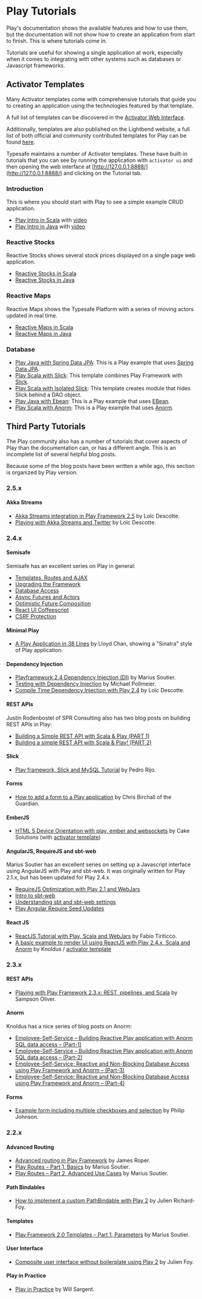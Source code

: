 <!--- Copyright (C) 2009-2016 Lightbend Inc. <https://www.lightbend.com> -->
# Play Tutorials

Play's documentation shows the available features and how to use them, but the documentation will not show how to create an application from start to finish.  This is where tutorials come in.

Tutorials are useful for showing a single application at work, especially when it comes to integrating with other systems such as databases or Javascript frameworks.

## Activator Templates

Many Activator templates come with comprehensive tutorials that guide you to creating an application using the technologies featured by that template.

A full list of templates can be discovered in the [Activator Web Interface](https://www.lightbend.com/activator/docs).

Additionally, templates are also published on the Lightbend website, a full list of both official and community contributed templates for Play can be found [here](https://www.lightbend.com/activator/templates#filter:play).

Typesafe maintains a number of Activator templates.  These have built-in tutorials that you can see by running the application with `activator ui` and then opening the web interface at [http://127.0.0.1:8888/](http://127.0.0.1:8888/) and clicking on the Tutorial tab.

### Introduction

This is where you should start with Play to see a simple example CRUD application.

* [Play Intro in Scala](https://www.lightbend.com/activator/template/play-scala-intro) with [video](https://youtu.be/eNCerkVyQdc)
* [Play Intro in Java](https://www.lightbend.com/activator/template/play-java-intro) with [video](https://youtu.be/bLrmnjPQsZc)

### Reactive Stocks

Reactive Stocks shows several stock prices displayed on a single page web application.

* [Reactive Stocks in Scala](https://github.com/typesafehub/reactive-stocks#master)
* [Reactive Stocks in Java](https://www.lightbend.com/activator/template/reactive-stocks-java8)

### Reactive Maps

Reactive Maps shows the Typesafe Platform with a series of moving actors updated in real time.

* [Reactive Maps in Scala](https://www.lightbend.com/activator/template/reactive-maps)
* [Reactive Maps in Java](https://www.lightbend.com/activator/template/reactive-maps-java)

### Database

* [Play Java with Spring Data JPA](https://www.lightbend.com/activator/template/play-spring-data-jpa): This is a Play example that uses [Spring Data JPA](https://projects.spring.io/spring-data-jpa/).
* [Play Scala with Slick](https://www.lightbend.com/activator/template/play-slick): This template combines Play Framework with [Slick](http://slick.typesafe.com/).
* [Play Scala with Isolated Slick](https://github.com/wsargent/play-slick-3.0): This template creates module that hides Slick behind a DAO object.
* [Play Java with Ebean](https://github.com/typesafehub/activator-computer-database-java): This is a Play example that uses [EBean](https://ebean-orm.github.io/).
* [Play Scala with Anorm](https://github.com/typesafehub/activator-computer-database-scala): This is a Play example that uses [Anorm](https://github.com/playframework/anorm).

## Third Party Tutorials

The Play community also has a number of tutorials that cover aspects of Play than the documentation can, or has a different angle.  This is an incomplete list of several helpful blog posts.

Because some of the blog posts have been written a while ago, this section is organized by Play version.

### 2.5.x

#### Akka Streams

* [Akka Streams integration in Play Framework 2.5](https://loicdescotte.github.io/posts/play25-akka-streams/) by Loïc Descotte.
* [Playing with Akka Streams and Twitter](https://loicdescotte.github.io/posts/play-akka-streams-twitter/) by Loïc Descotte.

### 2.4.x

#### Semisafe

Semisafe has an excellent series on Play in general:

* [Templates, Routes and AJAX](http://semisafe.com/coding/2015/03/31/play_basics_templates_and_ajax.html)
* [Upgrading the Framework](http://semisafe.com/coding/2015/06/01/play_basics_upgrading_the_framework.html)
* [Database Access](http://semisafe.com/coding/2015/06/12/play_basics_database_access.html)
* [Async Futures and Actors](http://semisafe.com/coding/2015/06/22/play_basics_async_futures_and_actors.html)
* [Optimistic Future Composition](http://semisafe.com/coding/2015/07/14/play_basics_optimistic_future_composition.html)
* [React UI Coffeescript](http://semisafe.com/coding/2015/07/24/play_basics_ui_react_coffeescript.html)
* [CSRF Protection](http://semisafe.com/coding/2015/08/03/play_basics_csrf_protection.html)

#### Minimal Play

* [A Play Application in 38 Lines](https://beachape.com/blog/2015/07/25/slim-play-app/) by Lloyd Chan, showing a "Sinatra" style of Play application.

#### Dependency Injection

* [Playframework 2.4 Dependency Injection (DI)](http://mariussoutier.com/blog/2015/12/06/playframework-2-4-dependency-injection-di/) by Marius Soutier.
* [Testing with Dependency Injection](http://www.michaelpollmeier.com/2015/09/25/playframework-guice-di) by Michael Pollmeier.
* [Compile Time Dependency Injection with Play 2.4](https://loicdescotte.github.io/posts/play24-compile-time-di/) by Loïc Descotte.

#### REST APIs

Justin Rodenbostel of SPR Consulting also has two blog posts on building REST APIs in Play:

* [Building a Simple REST API with Scala & Play (PART 1)](http://spr.com/building-a-simple-rest-api-with-scala-play-part-1/)
* [Building a simple REST API with Scala & Play! (PART 2)](http://spr.com/building-a-simple-rest-api-with-scala-play-part-2/)

#### Slick

* [Play framework, Slick and MySQL Tutorial](http://pedrorijo.com/blog/play-slick/) by Pedro Rijo.

#### Forms

* [How to add a form to a Play application](https://www.theguardian.com/info/developer-blog/2015/dec/30/how-to-add-a-form-to-a-play-application) by Chris Birchall of the Guardian.

#### EmberJS

* [HTML 5 Device Orientation with play, ember and websockets](http://www.cakesolutions.net/teamblogs/go-reactive-activator-contest-reactive-orientation) by Cake Solutions (with [activator template](https://www.lightbend.com/activator/template/reactive-orientation))

#### AngularJS, RequireJS and sbt-web

Marius Soutier has an excellent series on setting up a Javascript interface using AngularJS with Play and sbt-web.  It was originally written for Play 2.1.x, but has been updated for Play 2.4.x

* [RequireJS Optimization with Play 2.1 and WebJars](http://mariussoutier.com/blog/2013/08/25/requirejs-optimization-play-webjars/)
* [Intro to sbt-web](http://mariussoutier.com/blog/2014/10/20/intro-sbt-web/)
* [Understanding sbt and sbt-web settings](http://mariussoutier.com/blog/2014/12/07/understanding-sbt-sbt-web-settings/)
* [Play Angular Require Seed Updates](http://mariussoutier.com/blog/2015/07/25/play-angular-require-seed-updates/)

#### React JS

* [ReactJS Tutorial with Play, Scala and WebJars](http://ticofab.io/react-js-tutorial-with-play_scala_webjars/) by Fabio Tiriticco.
* [A basic example to render UI using ReactJS with Play 2.4.x, Scala and Anorm](http://blog.knoldus.com/2015/07/19/playing-reactjs/) by Knoldus /
[activator template](https://github.com/knoldus/playing-reactjs#master)

### 2.3.x

#### REST APIs

* [Playing with Play Framework 2.3.x: REST, pipelines, and Scala](http://blog.shinetech.com/2015/04/21/playing-with-play-framework-2-3-x-rest-pipelines-and-scala/) by Sampson Oliver.

#### Anorm

Knoldus has a nice series of blog posts on Anorm:

* [Employee-Self-Service – Building Reactive Play application with Anorm SQL data access – (Part-1)](http://blog.knoldus.com/2014/03/24/employee-self-service-building-reactive-play-application-with-anorm-sql-data-access/)
* [Employee-Self-Service – Building Reactive Play application with Anorm SQL data access – (Part-2)](http://blog.knoldus.com/2014/03/31/employee-self-service-2/)
* [Employee-Self-Service: Reactive and Non-Blocking Database Access using Play Framework and Anorm – (Part-3)](http://blog.knoldus.com/2014/04/06/employee-self-service-3/)
* [Employee-Self-Service: Reactive and Non-Blocking Database Access using Play Framework and Anorm – (Part-4)](http://blog.knoldus.com/2014/04/13/employee-self-service-reactive-and-non-blocking-database-access-using-play-framework-and-anorm-part-4/)

#### Forms

* [Example form including multiple checkboxes and selection](https://ics-software-engineering.github.io/play-example-form/) by Philip Johnson.

### 2.2.x

#### Advanced Routing

* [Advanced routing in Play Framework](https://jazzy.id.au/2013/05/08/advanced_routing_in_play_framework.html) by James Roper.
* [Play Routes – Part 1, Basics](http://mariussoutier.com/blog/2012/12/10/playframework-routes-part-1-basics/) by Marius Soutier.
* [Play Routes – Part 2, Advanced Use Cases](http://mariussoutier.com/blog/2012/12/11/playframework-routes-part-2-advanced/) by Marius Soutier.

#### Path Bindables

* [How to implement a custom PathBindable with Play 2](http://julien.richard-foy.fr/blog/2012/04/09/how-to-implement-a-custom-pathbindable-with-play-2/) by Julien Richard-Foy.

#### Templates

* [Play Framework 2.0 Templates – Part 1, Parameters](http://mariussoutier.com/blog/2012/04/27/play-framework-2-0-templates-part-1-parameters/) by Marius Soutier.

#### User Interface

* [Composite user interface without boilerplate using Play 2](http://julien.richard-foy.fr/blog/2012/02/26/composite-user-interface-without-boilerplate-using-play-2/) by Julien Foy.

#### Play in Practice

* [Play in Practice](https://tersesystems.com/2013/04/20/play-in-practice/) by Will Sargent.
